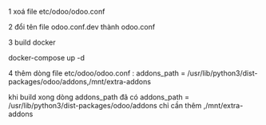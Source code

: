 1 xoá file etc/odoo/odoo.conf

2 đổi tên file odoo.conf.dev thành odoo.conf




3 build docker

docker-compose up -d 


4 thêm 
dòng file etc/odoo/odoo.conf : addons_path = /usr/lib/python3/dist-packages/odoo/addons,/mnt/extra-addons

khi build xong dòng addons_path đã có addons_path = /usr/lib/python3/dist-packages/odoo/addons chỉ cần thêm ,/mnt/extra-addons

